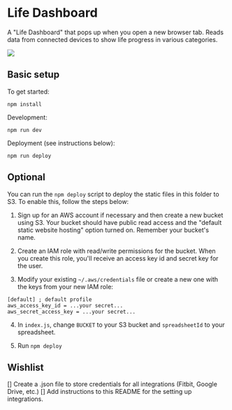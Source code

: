 # Life Dashboard

A "Life Dashboard" that pops up when you open a new browser tab. Reads data from connected devices to show life progress in various categories.

![](https://internal-scorecard.s3-us-west-2.amazonaws.com/images/Screen+Shot+2019-07-13+at+5.56.28+PM.png)

## Basic setup

To get started:
```
npm install
```
Development:
```
npm run dev
```
Deployment (see instructions below):
```
npm run deploy
```

## Optional

You can run the `npm deploy` script to deploy the static files in this folder to S3. To enable this, follow the steps below:

1. Sign up for an AWS account if necessary and then create a new bucket using S3. Your bucket should have public read access and the "default static website hosting" option turned on. Remember your bucket's name.

2. Create an IAM role with read/write permissions for the bucket. When you create this role, you'll receive an access key id and secret key for the user.

3. Modify your existing `~/.aws/credentials` file or create a new one with the keys from your new IAM role:

```
[default] ; default profile
aws_access_key_id = ...your secret...
aws_secret_access_key = ...your secret...
```

4. In `index.js`, change `BUCKET` to your S3 bucket and `spreadsheetId` to your spreadsheet.

5. Run `npm deploy`

## Wishlist

[] Create a .json file to store credentials for all integrations (Fitbit, Google Drive, etc.)
[] Add instructions to this README for the setting up integrations.
